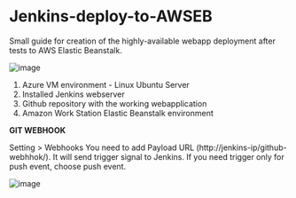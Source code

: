 # Jenkins-deploy-to-AWSEB
Small guide for creation of the highly-available webapp deployment after tests to AWS Elastic Beanstalk.

![image](https://github.com/MrEkoebve/Jenkins-deploy-to-AWSEB/assets/74951744/be9f79fe-08fb-4457-9496-3c2e2c45603d)

1. Azure VM environment - Linux Ubuntu Server
2. Installed Jenkins webserver 
3. Github repository with the working webapplication
4. Amazon Work Station Elastic Beanstalk environment

**GIT WEBHOOK**

Setting > Webhooks
You need to add Payload URL (http://jenkins-ip/github-webhhok/). It will send trigger signal to Jenkins. If you need trigger only for push event, choose push event. 

![image](https://github.com/MrEkoebve/Jenkins-deploy-to-AWSEB/assets/74951744/eaa85f96-22e5-460c-bef5-2e9330ed241f)
